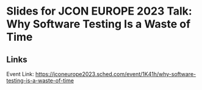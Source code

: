 # Slides for JCON EUROPE 2023 Talk: Why Software Testing Is a Waste of Time

## Links

Event Link: https://jconeurope2023.sched.com/event/1K41h/why-software-testing-is-a-waste-of-time

